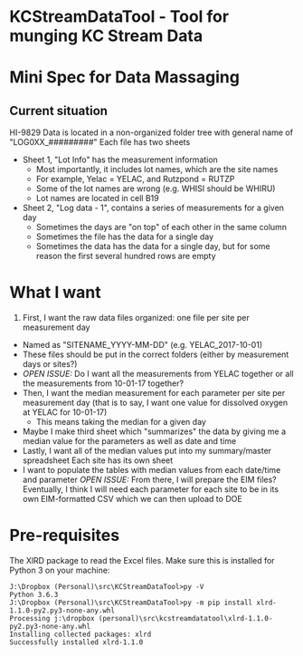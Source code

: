 # KCStreamDataTool - Tool for munging KC Stream Data 

# Mini Spec for Data Massaging

## Current situation
HI-9829 Data is located in a non-organized folder tree with general name of "LOG0XX_#########"
Each file has two sheets
- Sheet 1, "Lot Info" has the measurement information
  - Most importantly, it includes lot names, which are the site names
  - For example, Yelac = YELAC, and Rutzpond = RUTZP
  - Some of the lot names are wrong (e.g. WHISI should be WHIRU)
  - Lot names are located in cell B19
- Sheet 2, "Log data - 1", contains a series of measurements for a given day
  - Sometimes the days are "on top" of each other in the same column
  - Sometimes the file has the data for a single day
  - Sometimes the data has the data for a single day, but for some reason the first several hundred rows are empty
# What I want
1. First, I want the raw data files organized: one file per site per measurement day
  - Named as "SITENAME_YYYY-MM-DD" (e.g. YELAC_2017-10-01)
  - These files should be put in the correct folders (either by measurement days or sites?)
  - _OPEN ISSUE:_ Do I want all the measurements from YELAC together or all the measurements from 10-01-17 together?
  - Then, I want the median measurement for each parameter per site per measurement day (that is to say, I want one value for dissolved oxygen at YELAC for 10-01-17)
      - This means taking the median for a given day
  - Maybe I make third sheet which "summarizes" the data by giving me a median value for the parameters as well as date and time
  - Lastly, I want all of the median values put into my summary/master spreadsheet
Each site has its own sheet
 - I want to populate the tables with median values from each date/time and parameter
_OPEN ISSUE:_ From there, I will prepare the EIM files?
Eventually, I think I will need each parameter for each site to be in its own EIM-formatted CSV which we can then upload to DOE

# Pre-requisites
The XlRD package to read the Excel files.  Make sure this is installed for Python 3 on your machine:

    J:\Dropbox (Personal)\src\KCStreamDataTool>py -V
    Python 3.6.3
    J:\Dropbox (Personal)\src\KCStreamDataTool>py -m pip install xlrd-1.1.0-py2.py3-none-any.whl
    Processing j:\dropbox (personal)\src\kcstreamdatatool\xlrd-1.1.0-py2.py3-none-any.whl
    Installing collected packages: xlrd
    Successfully installed xlrd-1.1.0

